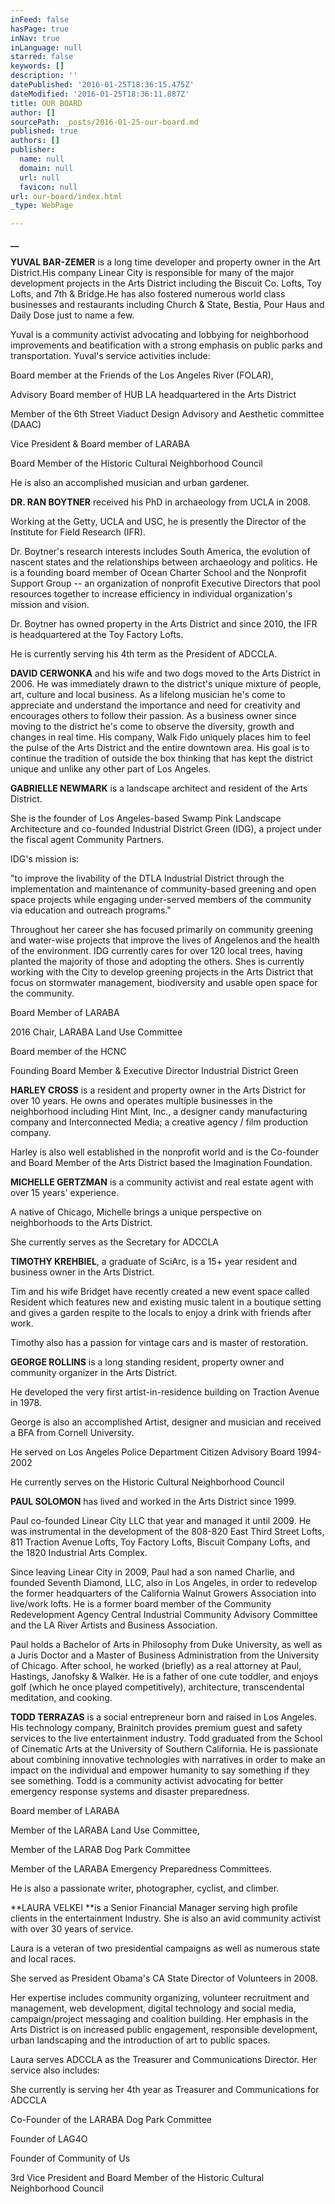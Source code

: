 ```yaml
---
inFeed: false
hasPage: true
inNav: true
inLanguage: null
starred: false
keywords: []
description: ''
datePublished: '2016-01-25T18:36:15.475Z'
dateModified: '2016-01-25T18:36:11.887Z'
title: OUR BOARD
author: []
sourcePath: _posts/2016-01-25-our-board.md
published: true
authors: []
publisher:
  name: null
  domain: null
  url: null
  favicon: null
url: our-board/index.html
_type: WebPage

---
```

**__**

**YUVAL BAR-ZEMER** is a long time developer and property owner in
the Art District.His company Linear City is responsible for many of the major
development projects in the Arts District including the Biscuit Co. Lofts, Toy
Lofts, and 7th & Bridge.He has also fostered numerous world class
businesses and restaurants including Church & State, Bestia, Pour Haus and
Daily Dose just to name a few.

Yuval is a community activist advocating and lobbying for
neighborhood improvements and beatification with a strong emphasis on public
parks and transportation.  Yuval's service activities include:

Board member at the Friends of the Los Angeles River (FOLAR),

Advisory Board member of HUB LA headquartered in the Arts
District

Member of the 6th Street Viaduct Design Advisory and Aesthetic
committee (DAAC)

Vice President & Board member of LARABA

Board Member of the Historic Cultural Neighborhood Council

He is also an accomplished musician and urban gardener.

**DR. RAN BOYTNER** received his PhD in archaeology from UCLA in
2008\.

Working at the Getty, UCLA and
USC, he is presently the Director of the Institute for Field Research
(IFR).

Dr. Boytner's research interests
includes South America, the evolution of nascent states and the relationships
between archaeology and politics. He is a founding board member of Ocean
Charter School and the Nonprofit Support Group -- an organization of nonprofit
Executive Directors that pool resources together to increase efficiency in
individual organization's mission and vision. 

Dr. Boytner has owned property in the Arts District and since
2010, the IFR is headquartered at the Toy Factory Lofts.

He is currently serving his 4th term as the
President of ADCCLA.

**DAVID CERWONKA** and his wife and two dogs moved to the Arts
District in 2006\. He was immediately drawn to the district's unique mixture of
people, art, culture and local business. As a lifelong musician he's come to
appreciate and understand the importance and need for creativity and encourages
others to follow their passion. As a business owner since moving to the
district he's come to observe the diversity, growth and changes in real time.
His company, Walk Fido uniquely places him to feel the pulse of the Arts
District and the entire downtown area. His goal is to continue the tradition of
outside the box thinking that has kept the district unique and unlike any other
part of Los Angeles.

**GABRIELLE NEWMARK** is a landscape architect and resident of the
Arts District.

She is the founder of Los
Angeles-based Swamp Pink Landscape Architecture and co-founded Industrial
District Green (IDG), a project under the fiscal agent Community Partners.

IDG's mission is:

"to improve the livability of the DTLA Industrial District
through the implementation and maintenance of community-based greening and open
space projects while engaging under-served members of the community via
education and outreach programs."

Throughout her career she has focused primarily on community
greening and water-wise projects that improve the lives of Angelenos and the
health of the environment. IDG currently cares for over 120 local trees, having
planted the majority of those and adopting the others. Shes is currently
working with the City to develop greening projects in the Arts District that
focus on stormwater management, biodiversity and usable open space for the
community.

Board Member of LARABA

2016 Chair, LARABA Land Use Committee 

Board member of the HCNC

Founding Board Member & Executive Director Industrial
District Green

**HARLEY CROSS** is a resident and property owner in the Arts
District for over 10 years. He owns and operates multiple businesses in the
neighborhood including Hint Mint, Inc., a designer candy manufacturing company
and Interconnected Media; a creative agency / film production company.

Harley is also well established in the nonprofit world and is
the Co-founder and Board Member of the Arts District based the Imagination
Foundation.

**MICHELLE GERTZMAN** is a community activist and real estate agent
with over 15 years' experience.

A native
of Chicago, Michelle brings a unique perspective on neighborhoods to the Arts
District.

She currently serves as the
Secretary for ADCCLA

**TIMOTHY KREHBIEL**, a graduate of SciArc, is a 15+ year resident
and business owner in the Arts District.

Tim and his wife Bridget have recently created a new event space called
Resident which features new and existing music talent in a boutique setting and
gives a garden respite to the locals to enjoy a drink with friends after
work.

Timothy also has a passion for vintage cars and is master of
restoration.

**GEORGE ROLLINS** is a long standing resident, property owner and
community organizer in the Arts District.

He developed the very first artist-in-residence building on Traction
Avenue in 1978\.

George is also an accomplished Artist, designer and musician and
received a BFA from Cornell University.

He served on Los Angeles Police Department Citizen Advisory
Board 1994- 2002

He currently serves on the Historic Cultural Neighborhood
Council 

**PAUL SOLOMON** has lived and worked in the Arts District since
1999\.

Paul co-founded Linear City LLC
that year and managed it until 2009\. He was instrumental in the development of
the 808-820 East Third Street Lofts, 811 Traction Avenue Lofts, Toy Factory
Lofts, Biscuit Company Lofts, and the 1820 Industrial Arts Complex.

Since leaving Linear City in 2009, Paul had a
son named Charlie, and founded Seventh Diamond, LLC, also in Los Angeles, in
order to redevelop the former headquarters of the California Walnut Growers
Association into live/work lofts. He is a former board member of the Community
Redevelopment Agency Central Industrial Community Advisory Committee and the LA
River Artists and Business Association.

Paul holds a Bachelor of Arts in Philosophy from Duke
University, as well as a Juris Doctor and a Master of Business Administration
from the University of Chicago. After school, he worked (briefly) as a real
attorney at Paul, Hastings, Janofsky & Walker. He is a father of one cute
toddler, and enjoys golf (which he once played competitively), architecture,
transcendental meditation, and cooking.

**TODD TERRAZAS** is a social entrepreneur born and raised in Los
Angeles. His technology company, Brainitch provides premium guest and safety
services to the live entertainment industry. Todd graduated from the School of
Cinematic Arts at the University of Southern California. He is passionate about
combining innovative technologies with narratives in order to make an impact on
the individual and empower humanity to say something if they see something.
Todd is a community activist advocating for better emergency response systems
and disaster preparedness. 

Board member of LARABA 

Member of the LARABA Land Use Committee,

Member of the LARAB Dog Park Committee

Member of the LARABA Emergency Preparedness Committees. 

He is also a passionate writer, photographer, cyclist, and
climber.

**LAURA VELKEI **is a Senior Financial Manager serving high profile
clients in the entertainment Industry. She is also an avid community activist with
over 30 years of service.

Laura is a veteran of two presidential campaigns as well as
numerous state and local races.

She
served as President Obama's CA State Director of Volunteers in 2008\.

Her expertise includes community organizing,
volunteer recruitment and management, web development, digital technology and
social media, campaign/project messaging and coalition building. Her emphasis
in the Arts District is on increased public engagement, responsible
development, urban landscaping and the introduction of art to public
spaces.

Laura serves ADCCLA as the
Treasurer and Communications Director. Her service also includes:

She currently is serving her 4th year as Treasurer and
Communications for ADCCLA

Co-Founder of the LARABA Dog Park Committee

Founder of LAG4O

Founder of Community of Us

3rd Vice President and
Board Member of the Historic Cultural Neighborhood Council